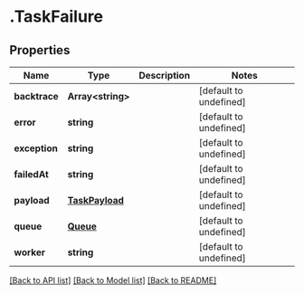 # .TaskFailure

## Properties

Name | Type | Description | Notes
------------ | ------------- | ------------- | -------------
**backtrace** | **Array&lt;string&gt;** |  | [default to undefined]
**error** | **string** |  | [default to undefined]
**exception** | **string** |  | [default to undefined]
**failedAt** | **string** |  | [default to undefined]
**payload** | [**TaskPayload**](TaskPayload.md) |  | [default to undefined]
**queue** | [**Queue**](Queue.md) |  | [default to undefined]
**worker** | **string** |  | [default to undefined]


[[Back to API list]](../README.md#documentation-for-api-endpoints) [[Back to Model list]](../README.md#documentation-for-models) [[Back to README]](../README.md)
